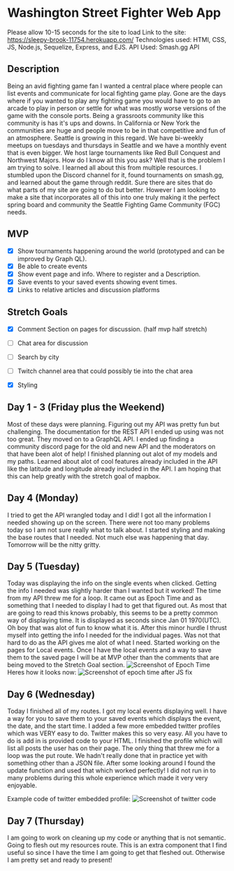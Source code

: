 # Washington Street Fighter Web App 
Please allow 10-15 seconds for the site to load
Link to the site: https://sleepy-brook-11754.herokuapp.com/
Technologies used: HTMl, CSS, JS, Node.js, Sequelize, Express, and EJS.
API Used: Smash.gg API

## Description
Being an avid fighting game fan I wanted a central place where people can list events and communicate for local fighting game play. Gone are the days where if you wanted to play any fighting game you would have to go to an arcade to play in person or settle for what was mostly worse versions of the game with the console ports. Being a grassroots community like this community is has it's ups and downs. In California or New York the communities are huge and people move to be in that competitive and fun of an atmosphere. Seattle is growing in this regard. We have bi-weekly meetups on tuesdays and thursdays in Seattle and we have a monthly event that is even bigger. We host large tournaments like Red Bull Conquest and Northwest Majors. How do I know all this you ask? Well that is the problem I am trying to solve. I learned all about this from multiple resources. I stumbled upon the Discord channel for it, found tournaments on smash.gg, and learned about the game through reddit. Sure there are sites that do what parts of my site are going to do but better. However I am looking to make a site that incorporates all of this into one truly making it the perfect spring board and community the Seattle Fighting Game Community (FGC) needs.

## MVP
- [x] Show tournaments happening around the world (prototyped and can be improved by Graph QL).
- [x] Be able to create events 
- [x] Show event page and info. Where to register and a Description.
- [x] Save events to your saved events showing event times.
- [x] Links to relative articles and discussion platforms

## Stretch Goals
- [x] Comment Section on pages for discussion. (half mvp half stretch)
- [ ] Chat area for discussion
- [ ] Search by city
- [ ] Twitch channel area that could possibly tie into the chat area
- [x] Styling


## Day 1 - 3 (Friday plus the Weekend) 
Most of these days were planning. Figuring out my API was pretty fun but challenging. The documentation for the REST API I ended up using was not too great. They moved on to a GraphQL API. I ended up finding a community discord page for the old and new API and the moderators on that have been alot of help! I finished planning out alot of my models and my paths. Learned about alot of cool features already included in the API like the latitude and longitude already included in the API. I am hoping that this can help greatly with the stretch goal of mapbox. 

## Day 4 (Monday)
I tried to get the API wrangled today and I did! I got all the information I needed showing up on the screen. There were not too many problems today so I am not sure really what to talk about. I started styling and making the base routes that I needed. Not much else was happening that day. Tomorrow will be the nitty gritty.

## Day 5 (Tuesday)
Today was displaying the info on the single events when clicked. Getting the info I needed was slightly harder than I wanted but it worked! The time from my API threw me for a loop. It came out as Epoch Time and as something that I needed to display I had to get that figured out. As most that are going to read this knows probably, this seems to be a pretty common way of displaying time. It is displayed as seconds since Jan 01 1970(UTC). Oh boy that was alot of fun to know what it is. After this minor hurdle I thrust myself into getting the info I needed for the individual pages. Was not that hard to do as the API gives me alot of what I need. Started working on the pages for Local events. Once I have the local events and a way to save them to the saved page I will be at MVP other than the comments that are being moved to the Stretch Goal section.
![Screenshot of Epoch Time](https://i.imgur.com/VmAoFQg.png)
Heres how it looks now:
![Screenshot of epoch time after JS fix](https://i.imgur.com/AzvHz2y.png)

## Day 6 (Wednesday)
Today I finished all of my routes. I got my local events displaying well. I have a way for you to save them to your saved events which displays the event, the date, and the start time. I added a few more embedded twitter profiles which was VERY easy to do. Twitter makes this so very easy. All you have to do is add in is provided code to your HTML. I finished the profile which will list all posts the user has on their page. The only thing that threw me for a loop was the put route. We hadn't really done that in practice yet with something other than a JSON file. After some looking around I found the update function and used that which worked perfectly! I did not run in to many problems during this whole experience which made it very very enjoyable.

Example code of twitter embedded profile:
![Screenshot of twitter code](https://i.imgur.com/EQqaQgH.png)

## Day 7 (Thursday)
I am going to work on cleaning up my code or anything that is not semantic. Going to flesh out my resources route. This is an extra component that I find useful so since I have the time I am going to get that fleshed out. Otherwise I am pretty set and ready to present!